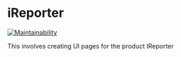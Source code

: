 # iReporter

[![Maintainability](https://api.codeclimate.com/v1/badges/d5ac82291ebf119cf474/maintainability)](https://codeclimate.com/github/ringtho/iReporter/maintainability)


This involves creating UI pages for the product IReporter
